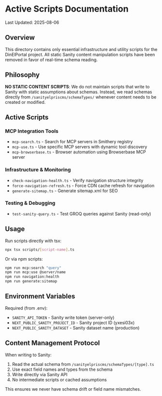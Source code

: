 # Active Scripts Documentation

Last Updated: 2025-08-06

## Overview

This directory contains only essential infrastructure and utility scripts for the DinElPortal project. All static Sanity content manipulation scripts have been removed in favor of real-time schema reading.

## Philosophy

**NO STATIC CONTENT SCRIPTS**: We do not maintain scripts that write to Sanity with static assumptions about schemas. Instead, we read schemas directly from `/sanityelpriscms/schemaTypes/` whenever content needs to be created or modified.

## Active Scripts

### MCP Integration Tools
- `mcp-search.ts` - Search for MCP servers in Smithery registry
- `mcp-use.ts` - Use specific MCP servers with dynamic tool discovery
- `mcp-browserbase.ts` - Browser automation using Browserbase MCP server

### Infrastructure & Monitoring
- `check-navigation-health.ts` - Verify navigation structure integrity
- `force-navigation-refresh.ts` - Force CDN cache refresh for navigation
- `generate-sitemap.ts` - Generate sitemap.xml for SEO

### Testing & Debugging
- `test-sanity-query.ts` - Test GROQ queries against Sanity (read-only)

## Usage

Run scripts directly with tsx:
```bash
npx tsx scripts/[script-name].ts
```

Or via npm scripts:
```bash
npm run mcp:search "query"
npm run mcp:use @server/name
npm run navigation:health
npm run generate:sitemap
```

## Environment Variables

Required (from .env):
- `SANITY_API_TOKEN` - Sanity write token (server-only)
- `NEXT_PUBLIC_SANITY_PROJECT_ID` - Sanity project ID (yxesi03x)
- `NEXT_PUBLIC_SANITY_DATASET` - Sanity dataset name (production)

## Content Management Protocol

When writing to Sanity:
1. Read the actual schema from `/sanityelpriscms/schemaTypes/[type].ts`
2. Use exact field names and types from the schema
3. Write directly via Sanity API
4. No intermediate scripts or cached assumptions

This ensures we never have schema drift or field name mismatches.
